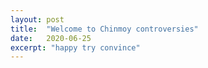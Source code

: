 ```yaml
---
layout: post
title:  "Welcome to Chinmoy controversies"
date:   2020-06-25
excerpt: "happy try convince"
---
```

